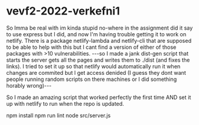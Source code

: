 # vevf2-2022-verkefni1

So Imma be real with im kinda stupid no-where in the assignment did it say to use express but I did, and now I'm having trouble getting it to work on netlify.
There is a package netlify-lambda and netlify-cli that are supposed to be able to help with this but I cant find a version of either of those packages with >10 vulnerabilities.
---so I made a jank dist-gen script that starts the server gets all the pages and writes them to ./dist (and fixes the links).
I tried to set it up so that netlify would automatically run it when changes are commited but I get access denided (I guess they dont want people running random scripts on there machines or I did something horably wrong)---

So I made an amazing script that worked perfectly the first time AND set it up with netlify to run when the repo is updated.


npm install
npm run lint
node src/server.js
